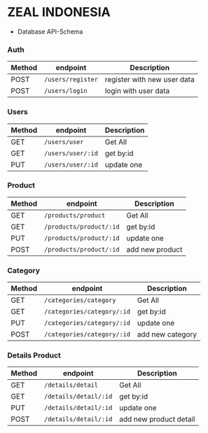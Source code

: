 # ZEAL INDONESIA

* Database API-Schema
### Auth

Method | endpoint       | Description
------ | -------------- | --------------------------
POST   | `/users/register` | register with new user data
POST   | `/users/login` | login with user data


### Users

Method | endpoint     | Description
------ | ------------ | -----------
GET    | `/users/user`     | Get All
GET    | `/users/user/:id` | get by:id
PUT    | `/users/user/:id` | update one

### Product

Method | endpoint     | Description
------ | ------------ | -----------
GET    | `/products/product`     | Get All
GET    | `/products/product/:id` | get by:id
PUT    | `/products/product/:id` | update one
POST    | `/products/product/:id` | add new product

### Category

Method | endpoint     | Description
------ | ------------ | -----------
GET    | `/categories/category`     | Get All
GET    | `/categories/category/:id` | get by:id
PUT    | `/categories/category/:id` | update one
POST    | `/categories/category/:id` | add new category

### Details Product

Method | endpoint     | Description
------ | ------------ | -----------
GET    | `/details/detail`     | Get All
GET    | `/details/detail/:id` | get by:id
PUT    | `/details/detail/:id` | update one
POST    | `/details/detail/:id` | add new product detail